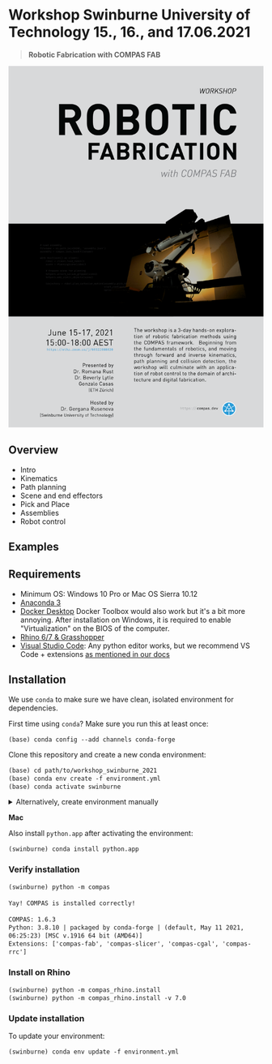 # Workshop Swinburne University of Technology 15., 16., and 17.06.2021

> **Robotic Fabrication with COMPAS FAB**

![Flyer](images/flyer.png)

## Overview

* Intro
* Kinematics
* Path planning
* Scene and end effectors
* Pick and Place
* Assemblies
* Robot control

## Examples



## Requirements

* Minimum OS: Windows 10 Pro or Mac OS Sierra 10.12
* [Anaconda 3](https://www.anaconda.com/distribution/)
* [Docker Desktop](https://www.docker.com/products/docker-desktop) Docker Toolbox would also work but it's a bit more annoying. After installation on Windows, it is required to enable "Virtualization" on the BIOS of the computer.
* [Rhino 6/7 & Grasshopper](https://www.rhino3d.com/download)
* [Visual Studio Code](https://code.visualstudio.com/): Any python editor works, but we recommend VS Code + extensions [as mentioned in our docs](https://gramaziokohler.github.io/compas_fab/latest/getting_started.html#working-in-visual-studio-code-1)

## Installation

We use `conda` to make sure we have clean, isolated environment for dependencies.

First time using `conda`? Make sure you run this at least once:

    (base) conda config --add channels conda-forge

Clone this repository and create a new conda environment:

    (base) cd path/to/workshop_swinburne_2021
    (base) conda env create -f environment.yml
    (base) conda activate swinburne

<details><summary>Alternatively, create environment manually</summary>
<p>

The conda environment can also be manually created:

    (base) conda create -n swinburne python=3.8 compas_fab>=0.18.3 --yes
    (base) conda activate swinburne

</p>
</details>

**Mac**

Also install `python.app` after activating the environment:

    (swinburne) conda install python.app

### Verify installation

    (swinburne) python -m compas

    Yay! COMPAS is installed correctly!

    COMPAS: 1.6.3
    Python: 3.8.10 | packaged by conda-forge | (default, May 11 2021, 06:25:23) [MSC v.1916 64 bit (AMD64)]
    Extensions: ['compas-fab', 'compas-slicer', 'compas-cgal', 'compas-rrc']

### Install on Rhino

    (swinburne) python -m compas_rhino.install
    (swinburne) python -m compas_rhino.install -v 7.0

### Update installation

To update your environment:

    (swinburne) conda env update -f environment.yml
